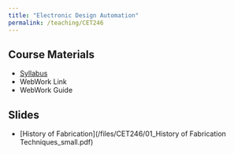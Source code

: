 ```yaml
---
title: "Electronic Design Automation"
permalink: /teaching/CET246
---
```



## Course Materials
* [Syllabus](/files/CET246/CET246_FA19_Syllabus.pdf)  
* WebWork Link
* WebWork Guide

## Slides  
* [History of Fabrication](/files/CET246/01_History of Fabrication Techniques_small.pdf)  
